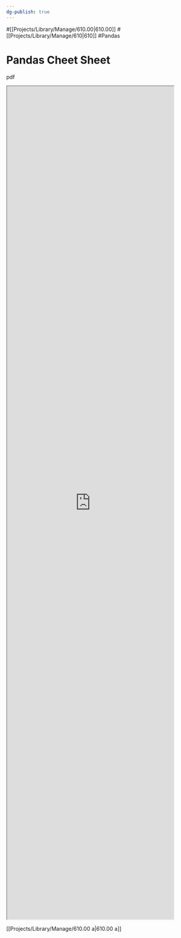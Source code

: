 ```yaml
---
dg-publish: true
---
```

#[[Projects/Library/Manage/610.00\|610.00]] #[[Projects/Library/Manage/610\|610]] #Pandas


# Pandas Cheet Sheet
pdf
<iframe src="https://pandas.pydata.org/Pandas_Cheat_Sheet.pdf" style="width:46vw; height:55vh; "></iframe>



[[Projects/Library/Manage/610.00 a\|610.00 a]] 

